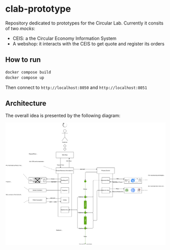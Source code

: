 # clab-prototype

Repository dedicated to prototypes for the Circular Lab. Currently it consits of two _mocks_:
  
- CEIS: a the Circular Economy Information System
- A webshop: it interacts with the CEIS to get quote and register its orders

## How to run

```bash
docker compose build
docker compose up
```

Then connect to `http://localhost:8050` and `http://localhost:8051`

## Architecture

The overall idea is presented by the following diagram:

![alt text](doc/assets/overview.drawio.svg)